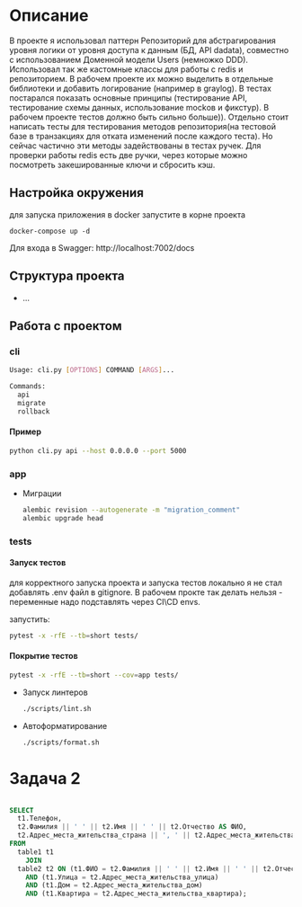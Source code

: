# Описание

В проекте я использовал паттерн Репозиторий для абстрагирования уровня логики 
от уровня доступа к данным (БД, API dadata), совместно с использованием Доменной 
модели Users (немножко DDD). 
Использовал так же кастомные классы для работы с redis и репозиторием. В рабочем проекте
их можно выделить в отдельные библиотеки и добавить логирование (например в graylog).
В тестах постарался показать основные принципы (тестирование API, тестирование схемы данных,
использование mockов и фикстур). В рабочем проекте тестов должно быть сильно больше)).
Отдельно стоит написать тесты для тестирования методов репозитория(на тестовой базе в 
транзакциях для отката изменений после каждого теста). Но сейчас частично эти методы
задействованы в тестах ручек. Для проверки работы redis есть две ручки, через которые
можно посмотреть закешированные ключи и сбросить кэш.

## Настройка окружения
для запуска приложения в docker запустите в корне проекта
```shell
docker-compose up -d
```
Для входа в Swagger: http://localhost:7002/docs
## Структура проекта


- ...

## Работа с проектом

### cli

```sh
Usage: cli.py [OPTIONS] COMMAND [ARGS]...

Commands:
  api
  migrate
  rollback
```

#### Пример

```sh
python cli.py api --host 0.0.0.0 --port 5000
```

### app


- Миграции

  ```sh
  alembic revision --autogenerate -m "migration_comment"
  alembic upgrade head
  ```

### tests

#### Запуск тестов
для корректного запуска проекта и запуска тестов локально я не стал добавлять .env файл в
gitignore. В рабочем прокте так делать нельзя - переменные надо подставлять через CI\CD envs.

запустить:
```sh
pytest -x -rfE --tb=short tests/
```

#### Покрытие тестов

```sh
pytest -x -rfE --tb=short --cov=app tests/
```


- Запуск линтеров

  ```sh
  ./scripts/lint.sh
  ```

- Автоформатирование

  ```sh
  ./scripts/format.sh
  ```

# Задача 2

```sql

SELECT
  t1.Телефон,
  t2.Фамилия || ' ' || t2.Имя || ' ' || t2.Отчество AS ФИО,
  t2.Адрес_места_жительства_страна || ', ' || t2.Адрес_места_жительства_город || ', ' || t1.Улица || ', ' || t1.Дом || ', ' || t1.Квартира AS Адрес
FROM
  table1 t1
    JOIN
  table2 t2 ON (t1.ФИО = t2.Фамилия || ' ' || t2.Имя || ' ' || t2.Отчество)
    AND (t1.Улица = t2.Адрес_места_жительства_улица)
    AND (t1.Дом = t2.Адрес_места_жительства_дом)
    AND (t1.Квартира = t2.Адрес_места_жительства_квартира);
```